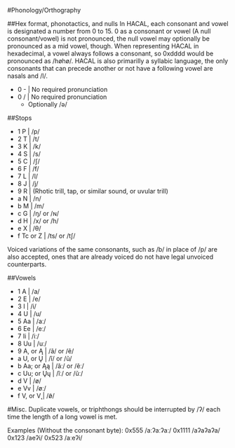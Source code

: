 #Phonology/Orthography

##Hex format, phonotactics, and nulls
In HACAL, each consonant and vowel is designated a number from 0 to 15. 0 as a consonant or vowel (A null consonant/vowel) is not pronounced, the null vowel may optionally be pronounced as a mid vowel, though. When representing HACAL in hexadecimal, a vowel always follows a consonant, so 0xdddd would be pronounced as /høhø/. HACAL is also primarilly a syllabic language, the only consonants that can precede another or not have a following vowel are nasals and /l/.
- 0 - | No required pronunciation
- 0 / | No required pronunciation
	- Optionally /ə/

##Stops
- 1 P | /p/
- 2 T | /t/
- 3 K | /k/
- 4 S | /s/
- 5 C | /ʃ/
- 6 F | /f/
- 7 L | /l/
- 8 J | /j/
- 9 R | (Rhotic trill, tap, or similar sound, or uvular trill)
- a N | /n/
- b M | /m/
- c G | /ŋ/ or /ɴ/
- d H | /x/ or /h/
- e X | /θ/
- f Tc or Z | /ts/ or /tʃ/

Voiced variations of the same consonants, such as /b/ in place of /p/ are also accepted, ones that are already voiced do not have legal unvoiced counterparts.

##Vowels
- 1 A | /a/
- 2 E | /e/
- 3 I | /i/
- 4 U | /u/
- 5 Aa | /aː/
- 6 Ee | /eː/
- 7 Ii | /iː/
- 8 Uu | /uː/
- 9 A, or Ą | /ã/ or /ẽ/
- a U, or Ų | /ĩ/ or /ũ/
- b Aa; or Ąą | /ãː/ or /ẽː/
- c Uu; or Ųų | /ĩː/ or /ũː/
- d V | /ø/
- e Vv | /øː/
- f V, or V̨ | /ø̃/

#Misc.
Duplicate vowels, or triphthongs should be interrupted by /ʔ/ each time the length of a long vowel is met.

Examples (Without the consonant byte):
0x555 /aːʔaːʔaː/
0x1111 /aʔaʔaʔa/
0x123 /aeʔi/
0x523 /aːeʔi/
